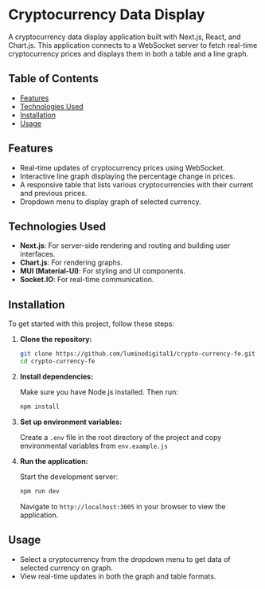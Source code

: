 # Cryptocurrency Data Display

A cryptocurrency data display application built with Next.js, React, and Chart.js. This application connects to a WebSocket server to fetch real-time cryptocurrency prices and displays them in both a table and a line graph.

## Table of Contents

- [Features](#features)
- [Technologies Used](#technologies-used)
- [Installation](#installation)
- [Usage](#usage)

## Features

- Real-time updates of cryptocurrency prices using WebSocket.
- Interactive line graph displaying the percentage change in prices.
- A responsive table that lists various cryptocurrencies with their current and previous prices.
- Dropdown menu to display graph of selected currency.

## Technologies Used

- **Next.js**: For server-side rendering and routing and building user interfaces.
- **Chart.js**: For rendering graphs.
- **MUI (Material-UI)**: For styling and UI components.
- **Socket.IO**: For real-time communication.

## Installation

To get started with this project, follow these steps:

1. **Clone the repository:**

   ```bash
   git clone https://github.com/luminodigital1/crypto-currency-fe.git
   cd crypto-currency-fe
   ```

2. **Install dependencies:**

   Make sure you have Node.js installed. Then run:

   ```bash
   npm install
   ```

3. **Set up environment variables:**

   Create a `.env` file in the root directory of the project and copy environmental variables from `env.example.js`

4. **Run the application:**

   Start the development server:

   ```bash
   npm run dev
   ```

   Navigate to `http://localhost:3005` in your browser to view the application.

## Usage

- Select a cryptocurrency from the dropdown menu to get data of selected currency on graph.
- View real-time updates in both the graph and table formats.
